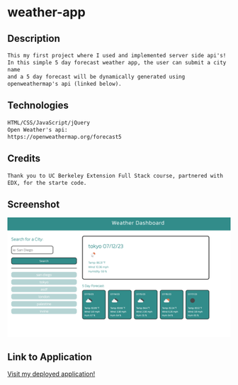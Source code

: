 # weather-app

## Description
    This my first project where I used and implemented server side api's!
    In this simple 5 day forecast weather app, the user can submit a city name
    and a 5 day forecast will be dynamically generated using openweathermap's api (linked below).
    
## Technologies
    HTML/CSS/JavaScript/jQuery
    Open Weather's api: 
    https://openweathermap.org/forecast5
## Credits
    Thank you to UC Berkeley Extension Full Stack course, partnered with EDX, for the starte code.
## Screenshot

![Screenshot of final product!](./images/screenshot.png)

## Link to Application

[Visit my deployed application!](https://lopez-jordan.github.io/work-day-scheduler/)
